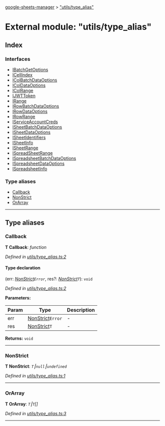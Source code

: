 [google-sheets-manager](../README.md) > ["utils/type_alias"](../modules/_utils_type_alias_.md)



# External module: "utils/type_alias"

## Index

### Interfaces

* [IBatchGetOptions](../interfaces/_utils_type_alias_.ibatchgetoptions.md)
* [ICellIndex](../interfaces/_utils_type_alias_.icellindex.md)
* [IColBatchDataOptions](../interfaces/_utils_type_alias_.icolbatchdataoptions.md)
* [IColDataOptions](../interfaces/_utils_type_alias_.icoldataoptions.md)
* [IColRange](../interfaces/_utils_type_alias_.icolrange.md)
* [IJWTToken](../interfaces/_utils_type_alias_.ijwttoken.md)
* [IRange](../interfaces/_utils_type_alias_.irange.md)
* [IRowBatchDataOptions](../interfaces/_utils_type_alias_.irowbatchdataoptions.md)
* [IRowDataOptions](../interfaces/_utils_type_alias_.irowdataoptions.md)
* [IRowRange](../interfaces/_utils_type_alias_.irowrange.md)
* [IServiceAccountCreds](../interfaces/_utils_type_alias_.iserviceaccountcreds.md)
* [ISheetBatchDataOptions](../interfaces/_utils_type_alias_.isheetbatchdataoptions.md)
* [ISheetDataOptions](../interfaces/_utils_type_alias_.isheetdataoptions.md)
* [ISheetIdentifiers](../interfaces/_utils_type_alias_.isheetidentifiers.md)
* [ISheetInfo](../interfaces/_utils_type_alias_.isheetinfo.md)
* [ISheetRange](../interfaces/_utils_type_alias_.isheetrange.md)
* [ISpreadSheetRange](../interfaces/_utils_type_alias_.ispreadsheetrange.md)
* [ISpreadsheetBatchDataOptions](../interfaces/_utils_type_alias_.ispreadsheetbatchdataoptions.md)
* [ISpreadsheetDataOptions](../interfaces/_utils_type_alias_.ispreadsheetdataoptions.md)
* [ISpreadsheetInfo](../interfaces/_utils_type_alias_.ispreadsheetinfo.md)


### Type aliases

* [Callback](_utils_type_alias_.md#callback)
* [NonStrict](_utils_type_alias_.md#nonstrict)
* [OrArray](_utils_type_alias_.md#orarray)



---
## Type aliases
<a id="callback"></a>

###  Callback

**Τ Callback**:  *function* 

*Defined in [utils/type_alias.ts:2](https://github.com/AbdelrahmanRamadan/google-sheets-manager/blob/06574e0/src/utils/type_alias.ts#L2)*


#### Type declaration
(err: *[NonStrict](_utils_type_alias_.md#nonstrict)`Error`*, res?: *[NonStrict](_utils_type_alias_.md#nonstrict)`T`*): `void`


*Defined in [utils/type_alias.ts:2](https://github.com/AbdelrahmanRamadan/google-sheets-manager/blob/06574e0/src/utils/type_alias.ts#L2)*



**Parameters:**

| Param | Type | Description |
| ------ | ------ | ------ |
| err | [NonStrict](_utils_type_alias_.md#nonstrict)`Error`   |  - |
| res | [NonStrict](_utils_type_alias_.md#nonstrict)`T`   |  - |





**Returns:** `void`






___

<a id="nonstrict"></a>

###  NonStrict

**Τ NonStrict**:  *`T`⎮`null`⎮`undefined`* 

*Defined in [utils/type_alias.ts:1](https://github.com/AbdelrahmanRamadan/google-sheets-manager/blob/06574e0/src/utils/type_alias.ts#L1)*





___

<a id="orarray"></a>

###  OrArray

**Τ OrArray**:  *`T`⎮`T`[]* 

*Defined in [utils/type_alias.ts:3](https://github.com/AbdelrahmanRamadan/google-sheets-manager/blob/06574e0/src/utils/type_alias.ts#L3)*





___



